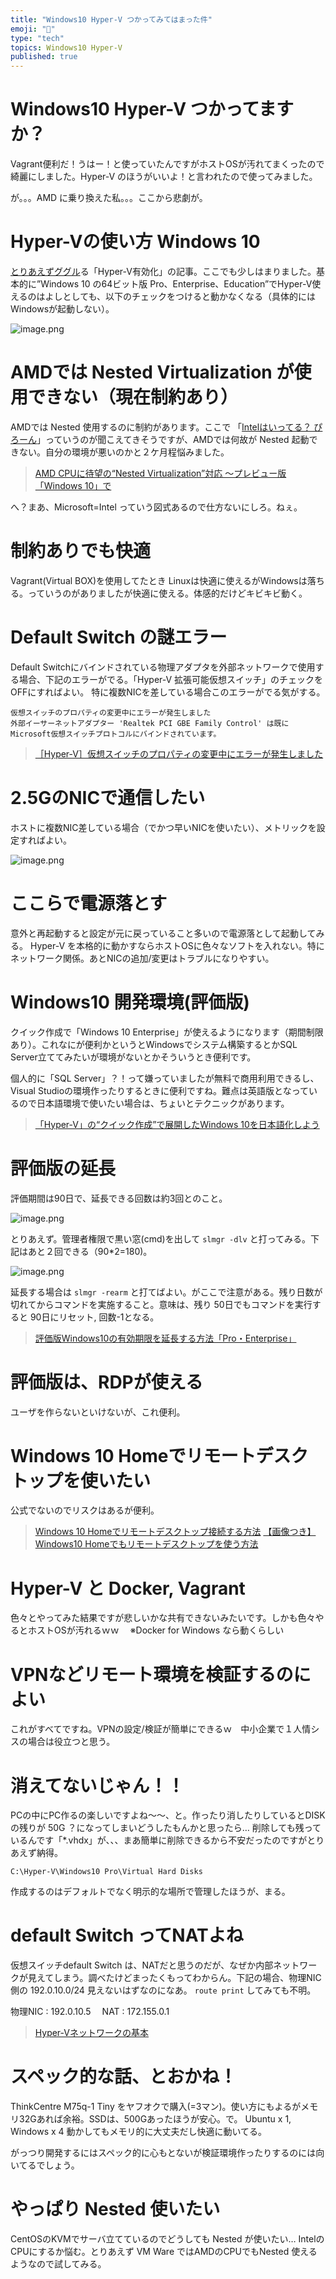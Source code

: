 ```yaml
---
title: "Windows10 Hyper-V つかってみてはまった件"
emoji: "📝"
type: "tech"
topics: Windows10 Hyper-V
published: true
---
```


# Windows10 Hyper-V つかってますか？
Vagrant便利だ！うはー！と使っていたんですがホストOSが汚れてまくったので綺麗にしました。Hyper-V のほうがいいよ！と言われたので使ってみました。

が。。。AMD に乗り換えた私。。。ここから悲劇が。

# Hyper-Vの使い方 Windows 10
[とりあえずググル](https://bgt-48.blogspot.com/2019/04/hyper-vwindows10.html)る「Hyper-V有効化」の記事。ここでも少しはまりました。基本的に”Windows 10 の64ビット版 Pro、Enterprise、Education”でHyper-V使えるのはよしとしても、以下のチェックをつけると動かなくなる（具体的にはWindowsが起動しない）。

![image.png](https://qiita-image-store.s3.ap-northeast-1.amazonaws.com/0/44540/10075048-ce77-ed81-9122-3c4785906d14.png)

# AMDでは Nested Virtualization が使用できない（現在制約あり）
AMDでは Nested 使用するのに制約があります。ここで 「[Intelはいってる？ ぴろーん](https://www.itmedia.co.jp/pcuser/articles/2007/06/news012.html)」っていうのが聞こえてきそうですが、AMDでは何故が Nested 起動できない。自分の環境が悪いのかと２ケ月程悩みました。

>[AMD CPUに待望の“Nested Virtualization”対応 ～プレビュー版「Windows 10」で](https://forest.watch.impress.co.jp/docs/news/1258241.html)

へ？まあ、Microsoft=Intel っていう図式あるので仕方ないにしろ。ねぇ。

# 制約ありでも快適
Vagrant(Virtual BOX)を使用してたとき Linuxは快適に使えるがWindowsは落ちる。っていうのがありましたが快適に使える。体感的だけどキビキビ動く。

# Default Switch の謎エラー
Default Switchにバインドされている物理アダプタを外部ネットワークで使用する場合、下記のエラーがでる。「Hyper-V 拡張可能仮想スイッチ」のチェックをOFFにすればよい。
特に複数NICを差している場合このエラーがでる気がする。

```text
仮想スイッチのプロパティの変更中にエラーが発生しました
外部イーサーネットアダプター 'Realtek PCI GBE Family Control' は既にMicrosoft仮想スイッチプロトコルにバインドされています。
```

>[［Hyper-V］仮想スイッチのプロパティの変更中にエラーが発生しました](https://qiita.com/momoto/items/bf9d11b78a69548ae4c7)

# 2.5GのNICで通信したい
ホストに複数NIC差している場合（でかつ早いNICを使いたい）、メトリックを設定すればよい。

![image.png](https://qiita-image-store.s3.ap-northeast-1.amazonaws.com/0/44540/333c6290-32f9-9824-5b83-9b14f0703af4.png)

# ここらで電源落とす
意外と再起動すると設定が元に戻っていること多いので電源落として起動してみる。
Hyper-V を本格的に動かすならホストOSに色々なソフトを入れない。特にネットワーク関係。あとNICの追加/変更はトラブルになりやすい。

# Windows10 開発環境(評価版)
クイック作成で「Windows 10 Enterprise」が使えるようになります（期間制限あり）。これなにが便利かというとWindowsでシステム構築するとかSQL Server立ててみたいが環境がないとかそういうとき便利です。

個人的に「SQL Server」？！って嫌っていましたが無料で商用利用できるし、Visual Studioの環境作ったりするときに便利ですね。難点は英語版となっているので日本語環境で使いたい場合は、ちょいとテクニックがあります。

>[「Hyper-V」の“クイック作成”で展開したWindows 10を日本語化しよう](https://forest.watch.impress.co.jp/docs/serial/win10tips/1150718.html)

# 評価版の延長
評価期間は90日で、延長できる回数は約3回とのこと。

![image.png](https://qiita-image-store.s3.ap-northeast-1.amazonaws.com/0/44540/d594769d-e5a0-5aef-46cb-7c5d1ed1e230.png)

とりあえず。管理者権限で黒い窓(cmd)を出して `slmgr -dlv` と打ってみる。下記はあと２回できる（90*2=180)。

![image.png](https://qiita-image-store.s3.ap-northeast-1.amazonaws.com/0/44540/7877a6a8-dad2-b94c-7e3c-98c0b1aaffd4.png)

延長する場合は `slmgr -rearm` と打てばよい。がここで注意がある。残り日数が切れてからコマンドを実施すること。意味は、残り 50日でもコマンドを実行すると 90日にリセット, 回数-1となる。

>[評価版Windows10の有効期限を延長する方法「Pro・Enterprise」](https://acceliv.com/windows10-contract-extension/)

# 評価版は、RDPが使える
ユーザを作らないといけないが、これ便利。

# Windows 10 Homeでリモートデスクトップを使いたい
公式でないのでリスクはあるが便利。

>[Windows 10 Homeでリモートデスクトップ接続する方法](https://kuroyagikun.com/windows10-home-remote-desktop/)
>[【画像つき】Windows10 Homeでもリモートデスクトップを使う方法](https://kaoruya.org/blog/rdpwrap/)

# Hyper-V と Docker, Vagrant
色々とやってみた結果ですが悲しいかな共有できないみたいです。しかも色々やるとホストOSが汚れるｗｗ　
※Docker for Windows なら動くらしい

# VPNなどリモート環境を検証するのによい
これがすべてですね。VPNの設定/検証が簡単にできるｗ　中小企業で１人情シスの場合は役立つと思う。

# 消えてないじゃん！！
PCの中にPC作るの楽しいですよね～～、と。作ったり消したりしているとDISKの残りが 50G ？になってしまいどうしたもんかと思ったら…
削除しても残っているんです「*.vhdx」が、、、まあ簡単に削除できるから不安だったのですがとりあえず納得。

`C:\Hyper-V\Windows10 Pro\Virtual Hard Disks`

作成するのはデフォルトでなく明示的な場所で管理したほうが、まる。

# default Switch ってNATよね
仮想スイッチdefault Switch は、NATだと思うのだが、なぜか内部ネットワークが見えてしまう。調べたけどまったくもってわからん。下記の場合、物理NIC側の 192.0.10.0/24 見えないはずなのになあ。 `route print` してみても不明。

物理NIC : 192.0.10.5　
NAT    : 172.155.0.1

>[Hyper-Vネットワークの基本](http://www.vwnet.jp/windows/WS12R2/Hyper-V/Hyper-V_Network.htm)

# スペック的な話、とおかね！
ThinkCentre M75q-1 Tiny をヤフオクで購入(=3マン)。使い方にもよるがメモリ32Gあれば余裕。SSDは、500Gあったほうが安心。で。
Ubuntu x 1, Windows x 4 動かしてもメモリ的に大丈夫だし快適に動いてる。

がっつり開発するにはスペック的に心もとないが検証環境作ったりするのには向いてるでしょう。

# やっぱり Nested 使いたい
CentOSのKVMでサーバ立てているのでどうしても Nested が使いたい…
IntelのCPUにするか悩む。とりあえず VM Ware ではAMDのCPUでもNested 使えるようなので試してみる。









